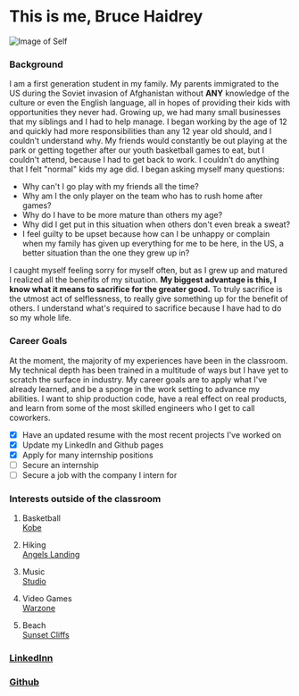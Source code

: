 # This is me, Bruce Haidrey

![Image of Self](https://github.com/brucehaidrey24/Pages/blob/main/IMG_9896.JPG)

### Background
I am a first generation student in my family. My parents immigrated to the US during the Soviet invasion of Afghanistan without **ANY** knowledge of the culture or even the English language, all in hopes of providing their kids with opportunities they never had. Growing up, we had many small businesses that my siblings and I had to help manage. I began working by the age of 12 and quickly had more responsibilities than any 12 year old should, and I couldn't understand why. My friends would constantly be out playing at the park or getting together after our youth basketball games to eat, but I couldn't attend, because I had to get back to work. I couldn't do anything that I felt "normal" kids my age did. I began asking myself many questions:

- Why can't I go play with my friends all the time?
- Why am I the only player on the team who has to rush home after games?
- Why do I have to be more mature than others my age?
- Why did I get put in this situation when others don't even break a sweat?
- I feel guilty to be upset because how can I be unhappy or complain when my family has given up everything for me to be here, in the US, a better situation than the one they grew up in?

I caught myself feeling sorry for myself often, but as I grew up and matured I realized all the benefits of my situation. **My biggest advantage is this, I know what it means to sacrifice for the greater good.** To truly sacrifice is the utmost act of selflessness, to really give something up for the benefit of others. I understand what's required to sacrifice because I have had to do so my whole life.


### Career Goals
At the moment, the majority of my experiences have been in the classroom. My technical depth has been trained in a multitude of ways but I have yet to scratch the surface in industry. My career goals are to apply what I've already learned, and be a sponge in the work setting to advance my abilities. I want to ship production code, have a real effect on real products, and learn from some of the most skilled engineers who I get to call coworkers.

- [x] Have an updated resume with the most recent projects I've worked on
- [x] Update my LinkedIn and Github pages
- [x] Apply for many internship positions
- [ ] Secure an internship
- [ ] Secure a job with the company I intern for

### Interests outside of the classroom
1. Basketball  
[Kobe](https://wallpaperaccess.com/kobe-bryant)

2. Hiking  
[Angels Landing](https://zionnationalpark.com/hikes/angels-landing/)

3. Music  
[Studio](https://consequenceofsound.net/2010/11/check-out-dr-dre-feat-eminem-i-need-a-doctor/?new=true)

4. Video Games  
[Warzone](https://www.callofduty.com/warzone)

5. Beach  
[Sunset Cliffs](https://oceanbeachsandiego.com/attractions/parks/sunset-cliffs-natural-park-and-point-loma-lighthouse)

### [LinkedInn](https://www.linkedin.com/in/brucehaidrey24/)

### [Github](https://github.com/brucehaidrey24)


